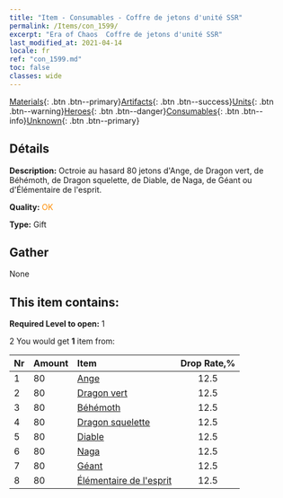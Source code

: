 ```yaml
---
title: "Item - Consumables - Coffre de jetons d'unité SSR"
permalink: /Items/con_1599/
excerpt: "Era of Chaos  Coffre de jetons d'unité SSR"
last_modified_at: 2021-04-14
locale: fr
ref: "con_1599.md"
toc: false
classes: wide
---
```

 [Materials](/fr/Items/){: .btn .btn--primary}[Artifacts](/fr/Items/Artifacts/){: .btn .btn--success}[Units](/fr/Items/Units/){: .btn .btn--warning}[Heroes](/fr/Items/Heroes/){: .btn .btn--danger}[Consumables](/fr/Items/Consumables/){: .btn .btn--info}[Unknown](/fr/Items/Unknown/){: .btn .btn--primary}

## Détails
 **Description:** Octroie au hasard 80 jetons d'Ange, de Dragon vert, de Béhémoth, de Dragon squelette, de Diable, de Naga, de Géant ou d'Élémentaire de l'esprit.

 **Quality:** <span style="color: #FF8C00">OK</span>

 **Type:** Gift

## Gather

  None

## This item contains:

 **Required Level to open:** 1

 2 You would get **1** item  from:

  | Nr | Amount |     Item    | Drop Rate,% |
  |:---|:-------|:------------|:---------:|
  | 1 | 80 | [Ange](/fr/Items/unt_196/) | 12.5 | 
  | 2 | 80 | [Dragon vert](/fr/Items/unt_205/) | 12.5 | 
  | 3 | 80 | [Béhémoth](/fr/Items/unt_223/) | 12.5 | 
  | 4 | 80 | [Dragon squelette](/fr/Items/unt_214/) | 12.5 | 
  | 5 | 80 | [Diable](/fr/Items/unt_232/) | 12.5 | 
  | 6 | 80 | [Naga](/fr/Items/unt_240/) | 12.5 | 
  | 7 | 80 | [Géant ](/fr/Items/unt_241/) | 12.5 | 
  | 8 | 80 | [Élémentaire de l'esprit](/fr/Items/unt_267/) | 12.5 | 
